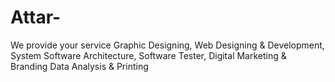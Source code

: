 # Attar-
We provide your service Graphic Designing, Web Designing &amp; Development, System Software Architecture, Software Tester, Digital Marketing &amp; Branding Data Analysis &amp; Printing
